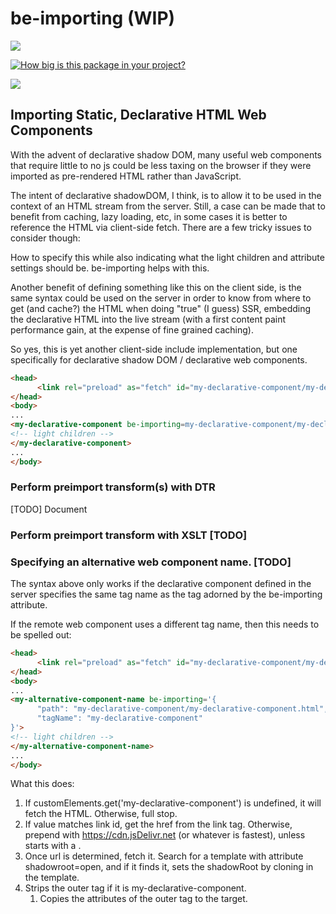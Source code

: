 # be-importing (WIP)

<a href="https://nodei.co/npm/be-importing/"><img src="https://nodei.co/npm/be-importing.png"></a>

[![How big is this package in your project?](https://img.shields.io/bundlephobia/minzip/be-importing?style=for-the-badge)](https://bundlephobia.com/result?p=be-importing)

<img src="http://img.badgesize.io/https://cdn.jsdelivr.net/npm/be-importing?compression=gzip">

## Importing Static, Declarative HTML Web Components

With the advent of declarative shadow DOM, many useful web components that require little to no js could be less taxing on the browser if they were imported as pre-rendered HTML rather than JavaScript.

The intent of declarative shadowDOM, I think, is to allow it to be used in the context of an HTML stream from the server.  Still, a case can be made that to benefit from caching, lazy loading, etc, in some cases it is better to reference the HTML via client-side fetch.  There are a few tricky issues to consider though:

How to specify this while also indicating what the light children and attribute settings should be.  be-importing helps with this.


Another benefit of defining something like this on the client side, is the same syntax could be used on the server in order to know from where to get (and cache?) the HTML when doing "true" (I guess) SSR, embedding the declarative HTML into the live stream (with a first content paint performance gain, at the expense of fine grained caching).

So yes, this is yet another client-side include implementation, but one specifically for declarative shadow DOM / declarative web components.


```html
<head>
      <link rel="preload" as="fetch" id="my-declarative-component/my-declarative-component.html" href="https://unpkg.com/my-declarative-component/my-declarative-component.html">
</head>
<body>
...
<my-declarative-component be-importing=my-declarative-component/my-declarative-component.html>
<!-- light children -->
</my-declarative-component>
...
</body>

```


### Perform preimport transform(s) with DTR 

[TODO]  Document

### Perform preimport transform with XSLT [TODO]

### Specifying an alternative web component name. [TODO]

The syntax above only works if the declarative component defined in the server specifies the same tag name as the tag adorned by the be-importing attribute.

If the remote web component uses a different tag name, then this needs to be spelled out:

```html
<head>
      <link rel="preload" as="fetch" id="my-declarative-component/my-declarative-component.html" href="https://cdn.jsdelivr.net/my-declarative-component/my-declarative-component.html">
</head>
<body>
...
<my-alternative-component-name be-importing='{
      "path": "my-declarative-component/my-declarative-component.html",
      "tagName": "my-declarative-component"
}'>
<!-- light children -->
</my-alternative-component-name>
...
</body>

```

What this does:

1.  If customElements.get('my-declarative-component') is undefined, it will fetch the HTML.  Otherwise, full stop.
2.  If value matches link id, get the href from the link tag.  Otherwise, prepend with https://cdn.jsDelivr.net (or whatever is fastest), unless starts with a .
3.  Once url is determined, fetch it.  Search for a template with attribute shadowroot=open, and if it finds it, sets the shadowRoot by cloning in the template.
3.  Strips the outer tag if it is my-declarative-component.
      1.  Copies the attributes of the outer tag to the target.